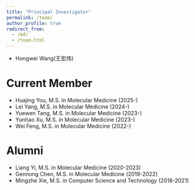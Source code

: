 ```yaml
---
title: "Principal Investigator"
permalink: /team/
author_profile: true
redirect_from: 
  - /md/
  - /team.html
---
```





* Hongwei Wang(王宏伟)

Current Member
======
* Huajing You, M.S. in Molecular Medicine (2025-)
* Lei Yang, M.S. in Molecular Medicine (2024-)
* Yuewen Tang, M.S. in Molecular Medicine (2023-)
* Yunhao Xu, M.S. in Molecular Medicine (2023-)
* Wei Feng, M.S. in Molecular Medicine (2022-)

Alumni
======
* Liang Yi, M.S. in Molecular Medicine (2020-2023)
* Gennong Chen, M.S. in Molecular Medicine (2019-2022)
* Mingzhe Xie, M.S. in Computer Science and Technology (2018-2021)
 




